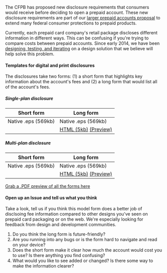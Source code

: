 The CFPB has proposed new disclosure requirements that consumers would receive before deciding to open a prepaid account. These new disclosure requirements are part of our [larger prepaid accounts proposal](http://www.consumerfinance.gov/blog/prepaid-products-new-disclosures-to-help-you-compare-options/) to extend many federal consumer protections to prepaid products.

Currently, each prepaid card company's retail package discloses different information in different ways. This can be confusing if you're trying to compare costs between prepaid accounts. Since early 2014, we have been [designing, testing, and iterating](http://www.consumerfinance.gov/blog/prepaid-cards-help-design-a-new-disclosure/) on a design solution that we believe will help solve this problem.

#### Templates for digital and print disclosures
The disclosures take two forms: (1) a short form that highlights key information about the account's fees and (2) a long form that would list all of the account's fees. 

##### Single-plan disclosure
|  Short form 	|   Long form	| 
|---	|---	|
|   Native .eps (569kb)	|  Native .eps (569kb) 	| 
|   	|   [HTML (5kb)](long.html) [(Preview)](https://github.cfpb.gov/pages/dezzie/prepaids/long.html)	| 

##### Multi-plan disclosure
|  Short form 	|   Long form	| 
|---	|---	|
|   Native .eps (569kb)	|  Native .eps (569kb) 	| 
|   	|   [HTML (5kb)](long-multi.html) [(Preview)](https://github.cfpb.gov/pages/dezzie/prepaids/long.html) |

[Grab a .PDF preview of all the forms here](http://files.consumerfinance.gov/f/201411_cfpb_prepaid-model-sample-disclosure-forms.pdf)

#### Open up an Issue and tell us what you think
Take a look, tell us if you think this model form does a better job of disclsoing fee information compared to other designs you've seen on prepaid card packaging or on the web. We're especially looking for feedback from design and development communities.

1. Do you think the long form is future-friendly? 
2. Are you running into any bugs or is the form hard to navigate and read on your device?
3. Does the short form make it clear how much the account would cost you to use? Is there anything you find confusing?
4. What would you like to see added or changed? Is there some way to make the information clearer?
